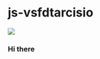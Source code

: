# js-vsfdtarcisio
![](https://www.google.com/url?sa=i&url=https%3A%2F%2Fguiadoanime.com.br%2Fjojos-bizarre-adventure-cosplay-incrivel-vilao%2F&psig=AOvVaw0bzhdeqPOQqOeg_JvZ63fy&ust=1723118459401000&source=images&cd=vfe&opi=89978449&ved=0CA8QjRxqFwoTCJjtzs_q4ocDFQAAAAAdAAAAABAE)
### Hi there
